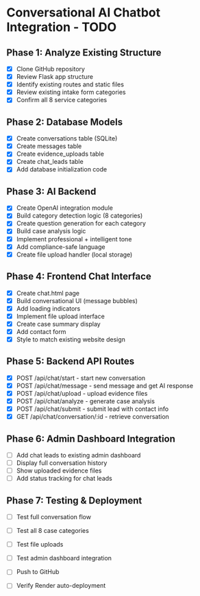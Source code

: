 # Conversational AI Chatbot Integration - TODO

## Phase 1: Analyze Existing Structure
- [x] Clone GitHub repository
- [x] Review Flask app structure
- [x] Identify existing routes and static files
- [x] Review existing intake form categories
- [x] Confirm all 8 service categories

## Phase 2: Database Models
- [x] Create conversations table (SQLite)
- [x] Create messages table
- [x] Create evidence_uploads table
- [x] Create chat_leads table
- [x] Add database initialization code

## Phase 3: AI Backend
- [x] Create OpenAI integration module
- [x] Build category detection logic (8 categories)
- [x] Create question generation for each category
- [x] Build case analysis logic
- [x] Implement professional + intelligent tone
- [x] Add compliance-safe language
- [x] Create file upload handler (local storage)

## Phase 4: Frontend Chat Interface
- [x] Create chat.html page
- [x] Build conversational UI (message bubbles)
- [x] Add loading indicators
- [x] Implement file upload interface
- [x] Create case summary display
- [x] Add contact form
- [x] Style to match existing website design

## Phase 5: Backend API Routes
- [x] POST /api/chat/start - start new conversation
- [x] POST /api/chat/message - send message and get AI response
- [x] POST /api/chat/upload - upload evidence files
- [x] POST /api/chat/analyze - generate case analysis
- [x] POST /api/chat/submit - submit lead with contact info
- [x] GET /api/chat/conversation/:id - retrieve conversation

## Phase 6: Admin Dashboard Integration
- [ ] Add chat leads to existing admin dashboard
- [ ] Display full conversation history
- [ ] Show uploaded evidence files
- [ ] Add status tracking for chat leads

## Phase 7: Testing & Deployment
- [ ] Test full conversation flow
- [ ] Test all 8 case categories
- [ ] Test file uploads
- [ ] Test admin dashboard integration
- [ ] Push to GitHub
- [ ] Verify Render auto-deployment

